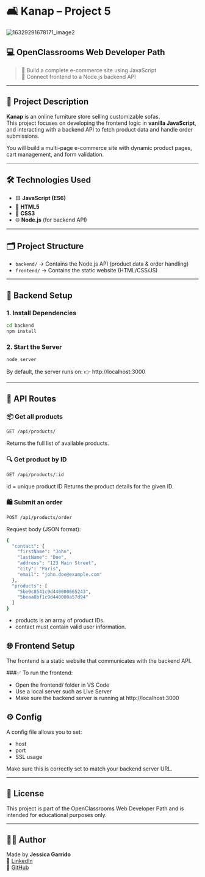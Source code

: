 # 🛋️ Kanap – Project 5 
![16329291678171_image2](https://github.com/user-attachments/assets/09cec739-8217-4404-8ebc-f00d70244902)

## 💻 OpenClassrooms Web Developer Path

> 🛒 Build a complete e-commerce site using JavaScript  
> 🔌 Connect frontend to a Node.js backend API

---

## 📖 Project Description

**Kanap** is an online furniture store selling customizable sofas.  
This project focuses on developing the frontend logic in **vanilla JavaScript**, and interacting with a backend API to fetch product data and handle order submissions.

You will build a multi-page e-commerce site with dynamic product pages, cart management, and form validation.

---

## 🛠️ Technologies Used

- 🟨 **JavaScript (ES6)**  
- 🧱 **HTML5**  
- 🎨 **CSS3**  
- 🌐 **Node.js** (for backend API)

---

## 🗂️ Project Structure

- `backend/` → Contains the Node.js API (product data & order handling)  
- `frontend/` → Contains the static website (HTML/CSS/JS)

---

## 🚀 Backend Setup

### 1. Install Dependencies


```bash
cd backend
npm install
```

### 2. Start the Server


```bash
node server
```

By default, the server runs on:
👉 http://localhost:3000

---

## 🔁 API Routes

### 📦 Get all products

```bash
GET /api/products/
```
Returns the full list of available products.

### 🔍 Get product by ID

```bash
GET /api/products/:id
```
id = unique product ID
Returns the product details for the given ID.

### 🛍️ Submit an order

```bash
POST /api/products/order
```
Request body (JSON format):

```bash
{
  "contact": {
    "firstName": "John",
    "lastName": "Doe",
    "address": "123 Main Street",
    "city": "Paris",
    "email": "john.doe@example.com"
  },
  "products": [
    "5be9c8541c9d440000665243",
    "5beaa8bf1c9d440000a57d94"
  ]
}
```
- products is an array of product IDs.
- contact must contain valid user information.

## 🌐 Frontend Setup
The frontend is a static website that communicates with the backend API.

###✅ To run the frontend:

- Open the frontend/ folder in VS Code
- Use a local server such as Live Server
- Make sure the backend server is running at http://localhost:3000

## ⚙️ Config

A config file allows you to set:

- host
- port
- SSL usage

Make sure this is correctly set to match your backend server URL.

---

## 📄 License
This project is part of the OpenClassrooms Web Developer Path and is intended for educational purposes only.

---
## 👨‍💻 Author

Made by **Jessica Garrido**  
🔗 [LinkedIn](https://www.linkedin.com/in/jessica-garrido/)  
🐙 [GitHub](https://github.com/jessicagarrido)
